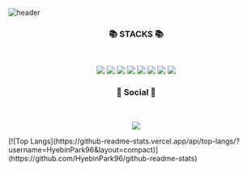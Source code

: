 <!--이모지 출처 : https://gist.github.com/rxaviers/7360908-->
![header](https://capsule-render.vercel.app/api?type=waving&&color=random&height=250&section=header&text=Hyebin%20Park&fontSize=100&animation=fadeIn&fontAlignY=38&desc=%20&descAlignY=62&descAlign=62)
<h3 align="center"><b>📚 STACKS 📚</b></h3>
</br>
<p align="center">
  <img src="https://img.shields.io/badge/JAVA-red?style=for-the-badge&logo=java&logoColor=white">
  <img src="https://img.shields.io/badge/html-orange?style=for-the-badge&logo=html5&logoColor=white"> 
  <img src="https://img.shields.io/badge/css-yellow?style=for-the-badge&logo=css3&logoColor=white"> 
  <img src="https://img.shields.io/badge/javascript-green?style=for-the-badge&logo=javascript&logoColor=black"> 
  <img src="https://img.shields.io/badge/bootstrap-blue?style=for-the-badge&logo=bootstrap&logoColor=white">
  <img src="https://img.shields.io/badge/mysql-navy?style=for-the-badge&logo=mysql&logoColor=white"> 
  <img src="https://img.shields.io/badge/github-purple?style=for-the-badge&logo=github&logoColor=white">
  <img src="https://img.shields.io/badge/apache tomcat-brown?style=for-the-badge&logo=apachetomcat&logoColor=white">
</p>
<h3 align="center"><b>💌 Social 💌 </b></h3>
</br>
<p align="center">
<a href="bin88.tistory.com"><img src="http://img.shields.io/badge/-Tistory-20c997?style=for-the-badge&link=https://velog.io/@youhyeoneee"/></a>
</p>
[![Top Langs](https://github-readme-stats.vercel.app/api/top-langs/?username=HyebinPark96&layout=compact)](https://github.com/HyebinPark96/github-readme-stats)
